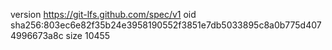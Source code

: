 version https://git-lfs.github.com/spec/v1
oid sha256:803ec6e82f35b24e3958190552f3851e7db5033895c8a0b775d4074996673a8c
size 10455

